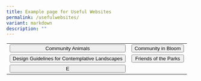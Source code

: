 ```yaml
---
title: Example page for Useful Websites
permalink: /usefulwebsites/
variant: markdown
description: ""
---
```

<style>
.button {
  border: none;
  color: white;
  padding: 16px 32px;
  text-align: center;
  text-decoration: none;
  display: inline-block;
  font-size: 16px;
  margin: 4px 2px;
  transition-duration: 0.4s;
  cursor: pointer;
}
.button1 {
  background-color: white; 
  color: black; 
  border: 2px solid #215732;
}
.button1:hover {
  background-color: #215732;
  color: white;
}
.button2 {
  background-color: white; 
  color: black; 
  border: 2px solid #215732;
}
.button2:hover {
  background-color: #215732;
  color: white;
}
.button3 {
  background-color: white; 
  color: black; 
  border: 2px solid #215732;
}
.button3:hover {
  background-color: #215732;
  color: white;
}	
.buttons { 
  width: 100%;
  table-layout: fixed;
  border: 1px solid white;
	border-collapse: collapse; 
}
.buttons button { 
  width: 100%;
}
</style>

<table class="buttons">
 <tbody><tr>
	 <td><button type="button1">Community Animals</button></td>
    <td><button type="button2">Community in Bloom</button></td>
	</tr>
	<tr>		
		<td><button type="button3">Design Guidelines for Contemplative Landscapes</button></td>
		<td><button type="button4">Friends of the Parks</button></td>
  </tr>
	<tr>
		<td><button type="button5">E</button></td>
		<td></td>
</tr></tbody></table>
